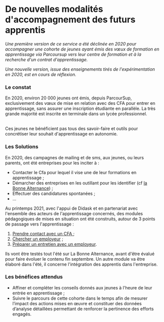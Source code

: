 # De nouvelles modalités d'accompagnement des futurs apprentis

_Une première version de ce service a été déclinée en 2020 pour accompagner une cohorte de jeunes ayant émis des vœux de formation en apprentissage via Parcoursup vers leur centre de formation et à la recherche d'un contrat d'apprentissage._

_Une nouvelle version, issue des enseignements tirés de l'expérimentation en 2020, est en cours de réflexion._

### Le constat

En 2020, environ 20 000 jeunes ont émis, depuis ParcourSup, exclusivement des vœux de mise en relation avec des CFA pour entrer en apprentissage, sans assurer une inscription étudiante en parallèle. La très grande majorité est inscrite en terminale dans un lycée professionnel.&#x20;

\
Ces jeunes ne bénéficient pas tous des savoir-faire et outils pour concrétiser leur souhait d'apprentissage en autonomie.

### Les Solutions

En 2020, des campagnes de mailing et de sms, aux jeunes, ou leurs parents, ont été entreprises pour les inciter à :

* Contacter le Cfa pour lequel il vise une de leur formations en apprentissage ;
* Démarcher des entreprises en les outillant pour les identifier (cf [la Bonne Alternance](https://labonnealternance.pole-emploi.fr/))  ;
* Effectuer des candidatures spontanées ;
* ...

Au printemps 2021, avec l'appui de Didask et en partenariat avec l'ensemble des acteurs de l'apprentissage concernés, des modules pédagogiques de mises en situation ont été construits, autour de 3 points de passage vers l'apprentissage :

1. [Prendre contact avec un CFA ](https://dinum-beta.didask.com/courses/demonstration/60abc18c075edf000065c987);
2. [Chercher un employeur](https://dinum-beta.didask.com/courses/demonstration/60d21bf5be76560000ae916e) ;
3. [Préparer un entretien avec un employeur](https://dinum-beta.didask.com/courses/demonstration/60d1adbb877dae00003f0eac).

Ils vont être testés tout l'été sur La Bonne Alternance, avant d'être évalué pour faire évoluer le contenu fin septembre. Un autre module va être élaboré dans l'été, il concerne l'intégration des apprentis dans l'entreprise.

### Les bénéfices attendus

* Affiner et compléter les conseils donnés aux jeunes à l'heure de leur entrée en apprentissage ;
* Suivre le parcours de cette cohorte dans le temps afin de mesurer l’impact des actions mises en œuvre et constituer  des données d’analyse détaillées permettant de renforcer la pertinence des efforts engagés.

